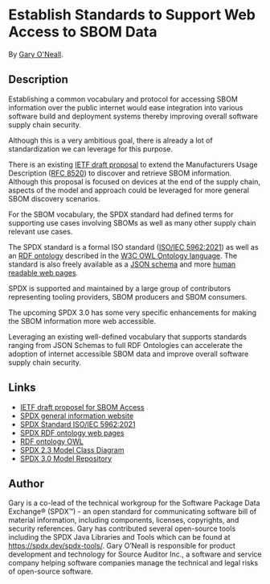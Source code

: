 # Establish Standards to Support Web Access to SBOM Data

By [Gary O'Neall](#author).


## Description
Establishing a common vocabulary and protocol for accessing SBOM information over the public internet would ease integration into
various software build and deployment systems thereby improving overall software supply chain security.

Although this is a very ambitious goal, there is already a lot of standardization we can leverage for this purpose.

There is an existing [IETF draft proposal](https://datatracker.ietf.org/doc/html/draft-ietf-opsawg-sbom-access)
to extend the Manufacturers Usage Description ([RFC 8520](https://tools.ietf.org/html/rfc8520)) to discover and retrieve SBOM information.
Although this proposal is focused on devices at the end of the supply chain, aspects of the model and approach could be leveraged for 
more general SBOM discovery scenarios.

For the SBOM vocabulary, the SPDX standard had defined terms for supporting use cases involving SBOMs as well as many other supply chain relevant use cases.

The SPDX standard is a formal ISO standard ([ISO/IEC 5962:2021](https://www.iso.org/standard/81870.html)) as well as an 
[RDF ontology](https://spdx.org/rdf/terms/) described in the [W3C OWL Ontology language](https://www.w3.org/OWL/).
The standard is also freely available as a [JSON schema](https://github.com/spdx/spdx-spec/blob/master/schemas/spdx-schema.json)
and more [human readable web pages](https://spdx.github.io/spdx-spec/v2.3/).

SPDX is supported and maintained by a large group of contributors representing tooling providers, SBOM producers and SBOM consumers.

The upcoming SPDX 3.0 has some very specific enhancements for making the SBOM information more web accessible.

Leveraging an existing well-defined vocabulary that supports standards ranging from JSON Schemas to full RDF Ontologies can accelerate
the adoption of internet accessible SBOM data and improve overall software supply chain security.


## Links
- [IETF draft proposel for SBOM Access](https://datatracker.ietf.org/doc/html/draft-ietf-opsawg-sbom-access)
- [SPDX general information website](https://spdx.dev/)
- [SPDX Standard ISO/IEC 5962:2021](https://www.iso.org/standard/81870.html)
- [SPDX RDF ontology web pages](https://spdx.org/rdf/terms/)
- [RDF ontology OWL](https://github.com/spdx/spdx-spec/blob/master/ontology/spdx-ontology.owl.ttl)
- [SPDX 2.3 Model Class Diagram](https://github.com/spdx/spdx-spec/blob/master/ontology/SPDX-2.3-simplified.png)
- [SPDX 3.0 Model Repository](https://github.com/spdx/spdx-3-model)


## Author

Gary is a co-lead of the technical workgroup for the Software Package Data Exchange® (SPDX™) - an open standard for
communicating software bill of material information, including components, licenses, copyrights, and security references.
Gary has contributed several open-source tools including the SPDX Java Libraries and Tools which can be found at https://spdx.dev/spdx-tools/.
Gary O’Neall is responsible for product development and technology for Source Auditor Inc.,
a software and service company helping software companies manage the technical and legal risks of open-source software.

